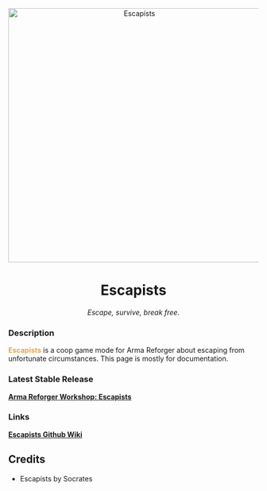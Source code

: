 <div align="center">
  <img alt="Escapists" width="512" height="512" src="https://github.com/user-attachments/assets/8e913f94-40bd-4a4e-bd6e-382c5608c26e">
  <h1>Escapists</h1>
  <p>
    <i>Escape, survive, break free.</i>
  </p>
</div>

### Description
<span style="color:#e2a750;">**Escapists**</span> is a coop game mode for Arma Reforger about escaping from unfortunate circumstances.
This page is mostly for documentation.

### Latest Stable Release
**[Arma Reforger Workshop: Escapists](https://reforger.armaplatform.com/workshop/5F16D7E4A1CBE075-Escapists)**

### Links
**[Escapists Github Wiki](https://github.com/igorkis-scrts/A4-Escapists-Docs/wiki)**

## Credits
- Escapists by Socrates
